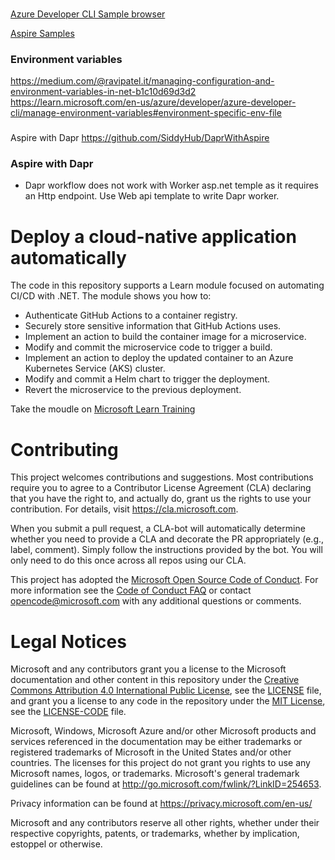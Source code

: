 ###
[Azure Developer CLI Sample browser](https://azure.github.io/awesome-azd/)

[Aspire Samples](https://learn.microsoft.com/en-us/samples/browse/?expanded=dotnet&terms=aspire)

### Environment variables
https://medium.com/@ravipatel.it/managing-configuration-and-environment-variables-in-net-b1c10d69d3d2
https://learn.microsoft.com/en-us/azure/developer/azure-developer-cli/manage-environment-variables#environment-specific-env-file

###
Aspire with Dapr
https://github.com/SiddyHub/DaprWithAspire

### Aspire with Dapr
* Dapr workflow does not work with Worker asp.net temple as it requires an Http endpoint. Use Web api template to write Dapr worker.

# Deploy a cloud-native application automatically

The code in this repository supports a Learn module focused on automating CI/CD with .NET. The module shows you how to:

- Authenticate GitHub Actions to a container registry.
- Securely store sensitive information that GitHub Actions uses.
- Implement an action to build the container image for a microservice.
- Modify and commit the microservice code to trigger a build.
- Implement an action to deploy the updated container to an Azure Kubernetes Service (AKS) cluster.
- Modify and commit a Helm chart to trigger the deployment.
- Revert the microservice to the previous deployment.

Take the moudle on [Microsoft Learn Training](https://learn.microsoft.com/training/modules/microservices-devops-aspnet-core/)

# Contributing

This project welcomes contributions and suggestions.  Most contributions require you to agree to a
Contributor License Agreement (CLA) declaring that you have the right to, and actually do, grant us
the rights to use your contribution. For details, visit https://cla.microsoft.com.

When you submit a pull request, a CLA-bot will automatically determine whether you need to provide
a CLA and decorate the PR appropriately (e.g., label, comment). Simply follow the instructions
provided by the bot. You will only need to do this once across all repos using our CLA.

This project has adopted the [Microsoft Open Source Code of Conduct](https://opensource.microsoft.com/codeofconduct/).
For more information see the [Code of Conduct FAQ](https://opensource.microsoft.com/codeofconduct/faq/) or
contact [opencode@microsoft.com](mailto:opencode@microsoft.com) with any additional questions or comments.

# Legal Notices

Microsoft and any contributors grant you a license to the Microsoft documentation and other content
in this repository under the [Creative Commons Attribution 4.0 International Public License](https://creativecommons.org/licenses/by/4.0/legalcode),
see the [LICENSE](LICENSE) file, and grant you a license to any code in the repository under the [MIT License](https://opensource.org/licenses/MIT), see the
[LICENSE-CODE](LICENSE-CODE) file.

Microsoft, Windows, Microsoft Azure and/or other Microsoft products and services referenced in the documentation
may be either trademarks or registered trademarks of Microsoft in the United States and/or other countries.
The licenses for this project do not grant you rights to use any Microsoft names, logos, or trademarks.
Microsoft's general trademark guidelines can be found at http://go.microsoft.com/fwlink/?LinkID=254653.

Privacy information can be found at https://privacy.microsoft.com/en-us/

Microsoft and any contributors reserve all other rights, whether under their respective copyrights, patents,
or trademarks, whether by implication, estoppel or otherwise.